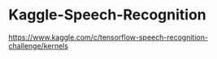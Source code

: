 # Kaggle-Speech-Recognition
https://www.kaggle.com/c/tensorflow-speech-recognition-challenge/kernels
